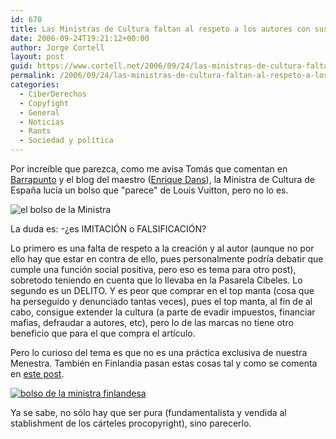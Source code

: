 ```yaml
---
id: 670
title: Las Ministras de Cultura faltan al respeto a los autores con sus bolsos
date: 2006-09-24T19:21:12+00:00
author: Jorge Cortell
layout: post
guid: https://www.cortell.net/2006/09/24/las-ministras-de-cultura-faltan-al-respeto-a-los-autores-con-sus-bolsos/
permalink: /2006/09/24/las-ministras-de-cultura-faltan-al-respeto-a-los-autores-con-sus-bolsos/
categories:
  - CiberDerechos
  - Copyfight
  - General
  - Noticias
  - Rants
  - Sociedad y polí­tica
---
```

Por increí­ble que parezca, como me avisa Tomás que comentan en <a target="_blank" title="post Barrapunto" href="https://barrapunto.com/articles/06/09/23/114240.shtml">Barrapunto</a> y el blog del maestro (<a target="_blank" title="post de Enrique Dans" href="https://edans.blogspot.com/2006/09/el-bolso-de-la-ministra.html">Enrique Dans</a>), la Ministra de Cultura de España lucí­a un bolso que "parece" de Louis Vuitton, pero no lo es.

![el bolso de la Ministra](https://edans.blogspot.com/uploaded_images/bolsocalvo-762212.jpg "el bolso de la Ministra")

La duda es: -¿es IMITACIÓN o FALSIFICACIÓN?

Lo primero es una falta de respeto a la creación y al autor (aunque no por ello hay que estar en contra de ello, pues personalmente podrí­a debatir que cumple una función social positiva, pero eso es tema para otro post), sobretodo teniendo en cuenta que lo llevaba en la Pasarela Cibeles. Lo segundo es un DELITO. Y es peor que comprar en el top manta (cosa que ha perseguido y denunciado tantas veces), pues el top manta, al fin de al cabo, consigue extender la cultura (a parte de evadir impuestos, financiar mafias, defraudar a autores, etc), pero lo de las marcas no tiene otro beneficio que para el que compra el artí­culo.

Pero lo curioso del tema es que no es una práctica exclusiva de nuestra Menestra. También en Finlandia pasan estas cosas tal y como se comenta en <a target="_blank" title="post sobre bolso falso Ministra Cultura Finalndia" href="https://hietanen.typepad.com/copyfraud/2005/10/karpela_is_a_vi.html">este post</a>.

<a target="_blank" title="foto ampliada" href="https://hietanen.typepad.com/.shared/image.html?/photos/uncategorized/piratekarpela.jpg"><img alt="bolso de la ministra finlandesa" title="bolso de la ministra finlandesa" src="https://hietanen.typepad.com/copyfraud/images/piratekarpela.jpg" /></a>

Ya se sabe, no sólo hay que ser pura (fundamentalista y vendida al stablishment de los cárteles procopyright), sino parecerlo.